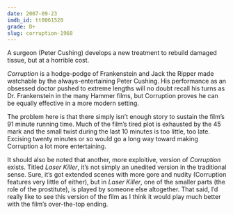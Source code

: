 ```yaml
---
date: 2007-09-23
imdb_id: tt0061520
grade: D+
slug: corruption-1968
---
```


A surgeon (Peter Cushing) develops a new treatment to rebuild damaged tissue, but at a horrible cost.

_Corruption_ is a hodge-podge of Frankenstein and Jack the Ripper made watchable by the always-entertaining Peter Cushing. His performance as an obsessed doctor pushed to extreme lengths will no doubt recall his turns as Dr. Frankenstein in the many Hammer films, but Corruption proves he can be equally effective in a more modern setting.

The problem here is that there simply isn’t enough story to sustain the film’s 91 minute running time. Much of the film’s tired plot is exhausted by the 45 mark and the small twist during the last 10 minutes is too little, too late. Excising twenty minutes or so would go a long way toward making Corruption a lot more entertaining.

It should also be noted that another, more exploitive, version of _Corruption_ exists. Titled _Laser Killer_, it’s not simply an unedited version in the traditional sense. Sure, it’s got extended scenes with more gore and nudity (Corruption features very little of either), but in _Laser Killer_, one of the smaller parts (the role of the prostitute), is played by someone else altogether. That said, I’d really like to see this version of the film as I think it would play much better with the film’s over-the-top ending.
